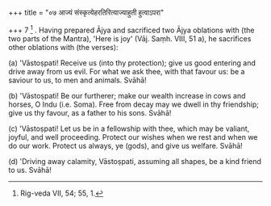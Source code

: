 +++
title = "०७ आज्यं संस्कृत्येहरतिरित्याज्याहुती हुत्वाऽपरा"

+++
7 [^3] . Having prepared Ājya and sacrificed two Ājya oblations with (the two parts of the Mantra), 'Here is joy' (Vāj. Saṃh. VIII, 51 a), he sacrifices other oblations with (the verses):


[^3]:  Rig-veda VII, 54; 55, 1.


(a) 'Vāstoṣpati! Receive us (into thy protection); give us good entering and drive away from us evil. For what we ask thee, with that favour us: be a saviour to us, to men and animals. Svāhā!

(b) 'Vāstoṣpati! Be our furtherer; make our wealth increase in cows and horses, O Indu (i.e. Soma). Free from decay may we dwell in thy friendship; give us thy favour, as a father to his sons. Svāhā!

(c) 'Vāstoṣpati! Let us be in a fellowship with thee, which may be valiant, joyful, and well proceeding. Protect our wishes when we rest and when we do our work. Protect us always, ye (gods), and give us welfare. Svāhā!

(d) 'Driving away calamity, Vāstoṣpati, assuming all shapes, be a kind friend to us. Svāhā!
